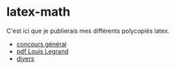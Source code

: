 # latex-math
C'est ici que je publierais mes différents polycopiés latex.
- [concours général](/concours%20général/README.MD)
- [pdf Louis Legrand](/pdf%20Louis%20Legrand/README.MD)
- [divers](/divers/README.md)

